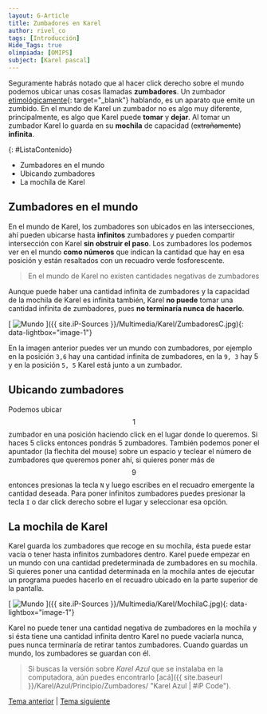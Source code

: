 ```yaml
---
layout: G-Article
title: Zumbadores en Karel
author: rivel_co
tags: [Introducción]
Hide_Tags: true
olimpiada: [OMIPS]
subject: [Karel pascal]
---
```


Seguramente habrás notado que al hacer click derecho sobre el mundo podemos ubicar unas cosas llamadas **zumbadores**. Un zumbador [etimológicamente](http://definicion.de/etimologia/){: target="_blank"} hablando, es un aparato que emite un zumbido. En el mundo de Karel un zumbador no es algo muy diferente, principalmente, es algo que Karel puede **tomar** y **dejar**. Al tomar un zumbador Karel lo guarda en su **mochila** de capacidad (<s>extrañamente</s>) **infinita**.

{: #ListaContenido}
- Zumbadores en el mundo
- Ubicando zumbadores
- La mochila de Karel

## Zumbadores en el mundo

En el mundo de Karel, los zumbadores son ubicados en las intersecciones, ahí pueden ubicarse hasta **infinitos** zumbadores y pueden compartir intersección con Karel **sin obstruir el paso**. Los zumbadores los podemos ver en el mundo **como números** que indican la cantidad que hay en esa posición y están resaltados con un recuadro verde fosforescente.

> En el mundo de Karel no existen cantidades negativas de zumbadores

Aunque puede haber una cantidad infinita de zumbadores y la capacidad de la mochila de Karel es infinita también, Karel **no puede** tomar una cantidad infinita de zumbadores, pues **no terminaría nunca de hacerlo**.

[<picture>
	<source media="(min-width: 700px)" srcset="{{ site.iP-Sources }}/Multimedia/Karel/Zumbadores.jpg">
	<img class="Imagen" src="{{ site.iP-Sources }}/Multimedia/Karel/ZumbadoresC.jpg" alt="Mundo">
</picture>]({{ site.iP-Sources }}/Multimedia/Karel/ZumbadoresC.jpg){: data-lightbox="image-1"}

En la imagen anterior puedes ver un mundo con zumbadores, por ejemplo en la posición `3,6` hay una cantidad infinita de zumbadores, en la `9, 3` hay 5 y en la posición `5, 5` Karel está junto a un zumbador.

## Ubicando zumbadores

Podemos ubicar $$1$$ zumbador en una posición haciendo click en el lugar donde lo queremos. Si haces 5 clicks entonces pondrás 5 zumbadores. También podemos poner el apuntador (<span>la flechita del mouse</span>) sobre un espacio y teclear el número de zumbadores que queremos poner ahí, si quieres poner más de $$9$$ entonces presionas la tecla `N` y luego escribes en el recuadro emergente la cantidad deseada. Para poner infinitos zumbadores puedes presionar la tecla `I` o dar click derecho sobre el lugar y seleccionar esa opción.

## La mochila de Karel

Karel guarda los zumbadores que recoge en su mochila, ésta puede estar vacía o tener hasta infinitos zumbadores dentro. Karel puede empezar en un mundo con una cantidad predeterminada de zumbadores en su mochila. Si quieres poner una cantidad determinada en la mochila antes de ejecutar un programa puedes hacerlo en el recuadro ubicado en la parte superior de la pantalla.

[<picture>
    <source media="(min-width: 700px)" srcset="{{ site.iP-Sources }}/Multimedia/Karel/Mochila.jpg">
    <img class="Imagen" src="{{ site.iP-Sources }}/Multimedia/Karel/MochilaC.jpg" alt="Mundo">
</picture>]({{ site.iP-Sources }}/Multimedia/Karel/MochilaC.jpg){: data-lightbox="image-1"}

Karel no puede tener una cantidad negativa de zumbadores en la mochila y si ésta tiene una cantidad infinita dentro Karel no puede vaciarla nunca, pues nunca terminaría de retirar tantos zumbadores. Cuando guardas un mundo, los zumbadores se guardan con él.

> Si buscas la versión sobre *Karel Azul* que se instalaba en la computadora, aún puedes encontrarlo [acá]({{ site.baseurl }}/Karel/Azul/Principio/Zumbadores/ "Karel Azul &vert; #iP Code").

<div class="Nav">
	<a href="{{ site.baseurl }}/Karel/Principio/Mundo/" title="Mundo &vert; #iP Code">Tema anterior</a> | <a href="{{ site.baseurl }}/Karel/Principio/Simulador/" title="Simulador Karel.js &vert; #iP Code">Tema siguiente</a>
</div>